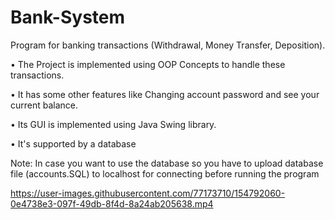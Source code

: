 # Bank-System
Program for banking transactions (Withdrawal, Money Transfer, Deposition).

• The Project is implemented using OOP Concepts to handle these transactions.

• It has some other features like Changing account password and see your current balance.

•	Its GUI is implemented using Java Swing library.

•	It's supported by a database

Note: In case you want to use the database so you have to upload database file (accounts.SQL) to localhost for connecting before running the program


https://user-images.githubusercontent.com/77173710/154792060-0e4738e3-097f-49db-8f4d-8a24ab205638.mp4

